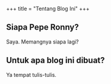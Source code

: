 +++
title = "Tentang Blog Ini"
+++

## Siapa Pepe Ronny?

Saya. Memangnya siapa lagi?

## Untuk apa blog ini dibuat?

Ya tempat tulis-tulis.
